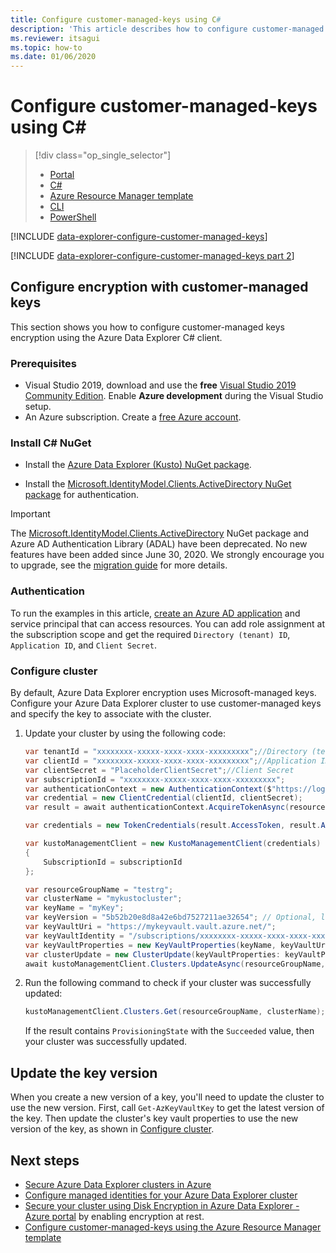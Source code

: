 ```yaml
---
title: Configure customer-managed-keys using C#
description: 'This article describes how to configure customer-managed keys to encrypt Azure Data Explorer data using C#.'
ms.reviewer: itsagui
ms.topic: how-to
ms.date: 01/06/2020
---
```


# Configure customer-managed-keys using C#

> [!div class="op_single_selector"]
> * [Portal](customer-managed-keys-portal.md)
> * [C#](customer-managed-keys-csharp.md)
> * [Azure Resource Manager template](customer-managed-keys-resource-manager.md)
> * [CLI](customer-managed-keys-cli.md)
> * [PowerShell](customer-managed-keys-powershell.md)

[!INCLUDE [data-explorer-configure-customer-managed-keys](includes/data-explorer-configure-customer-managed-keys.md)]

[!INCLUDE [data-explorer-configure-customer-managed-keys part 2](includes/data-explorer-configure-customer-managed-keys-b.md)]

## Configure encryption with customer-managed keys

This section shows you how to configure customer-managed keys encryption using the Azure Data Explorer C# client. 

### Prerequisites

* Visual Studio 2019, download and use the **free** [Visual Studio 2019 Community Edition](https://www.visualstudio.com/downloads/). Enable **Azure development** during the Visual Studio setup.
* An Azure subscription. Create a [free Azure account](https://azure.microsoft.com/free/).

### Install C# NuGet

* Install the [Azure Data Explorer (Kusto) NuGet package](https://www.nuget.org/packages/Microsoft.Azure.Management.Kusto/).

* Install the [Microsoft.IdentityModel.Clients.ActiveDirectory NuGet package](https://www.nuget.org/packages/Microsoft.IdentityModel.Clients.ActiveDirectory/) for authentication.

> [!IMPORTANT]
> The [Microsoft.IdentityModel.Clients.ActiveDirectory](https://www.nuget.org/packages/Microsoft.IdentityModel.Clients.ActiveDirectory) NuGet package and Azure AD Authentication Library (ADAL) have been deprecated. No new features have been added since June 30, 2020.   We strongly encourage you to upgrade, see the [migration guide](/azure/active-directory/develop/msal-migration) for more details.

### Authentication

To run the examples in this article, [create an Azure AD application](/azure/active-directory/develop/howto-create-service-principal-portal) and service principal that can access resources. You can add role assignment at the subscription scope and get the required `Directory (tenant) ID`, `Application ID`, and `Client Secret`.

### Configure cluster

By default, Azure Data Explorer encryption uses Microsoft-managed keys. Configure your Azure Data Explorer cluster to use customer-managed keys and specify the key to associate with the cluster.

1. Update your cluster by using the following code:

    ```csharp
    var tenantId = "xxxxxxxx-xxxxx-xxxx-xxxx-xxxxxxxxx";//Directory (tenant) ID
    var clientId = "xxxxxxxx-xxxxx-xxxx-xxxx-xxxxxxxxx";//Application ID
    var clientSecret = "PlaceholderClientSecret";//Client Secret
    var subscriptionId = "xxxxxxxx-xxxxx-xxxx-xxxx-xxxxxxxxx";
    var authenticationContext = new AuthenticationContext($"https://login.windows.net/{tenantId}");
    var credential = new ClientCredential(clientId, clientSecret);
    var result = await authenticationContext.AcquireTokenAsync(resource: "https://management.core.windows.net/", clientCredential: credential);

    var credentials = new TokenCredentials(result.AccessToken, result.AccessTokenType);

    var kustoManagementClient = new KustoManagementClient(credentials)
    {
        SubscriptionId = subscriptionId
    };

    var resourceGroupName = "testrg";
    var clusterName = "mykustocluster";
    var keyName = "myKey";
    var keyVersion = "5b52b20e8d8a42e6bd7527211ae32654"; // Optional, leave as NULL for the latest version of the key.
    var keyVaultUri = "https://mykeyvault.vault.azure.net/";
    var keyVaultIdentity = "/subscriptions/xxxxxxxx-xxxxx-xxxx-xxxx-xxxxxxxxx/resourcegroups/identityResourceGroupName/providers/Microsoft.ManagedIdentity/userAssignedIdentities/identityName"; // Use NULL if you want to use system assigned identity.
    var keyVaultProperties = new KeyVaultProperties(keyName, keyVaultUri, keyVersion, keyVaultIdentity);
    var clusterUpdate = new ClusterUpdate(keyVaultProperties: keyVaultProperties);
    await kustoManagementClient.Clusters.UpdateAsync(resourceGroupName, clusterName, clusterUpdate);
    ```

1. Run the following command to check if your cluster was successfully updated:

    ```csharp
    kustoManagementClient.Clusters.Get(resourceGroupName, clusterName);
    ```

    If the result contains `ProvisioningState` with the `Succeeded` value, then your cluster was successfully updated.

## Update the key version

When you create a new version of a key, you'll need to update the cluster to use the new version. First, call `Get-AzKeyVaultKey` to get the latest version of the key. Then update the cluster's key vault properties to use the new version of the key, as shown in [Configure cluster](#configure-cluster).

## Next steps

* [Secure Azure Data Explorer clusters in Azure](security.md)
* [Configure managed identities for your Azure Data Explorer cluster](./configure-managed-identities-cluster.md)
* [Secure your cluster using Disk Encryption in Azure Data Explorer - Azure portal](./cluster-encryption-disk.md) by enabling encryption at rest.
* [Configure customer-managed-keys using the Azure Resource Manager template](customer-managed-keys-resource-manager.md)
